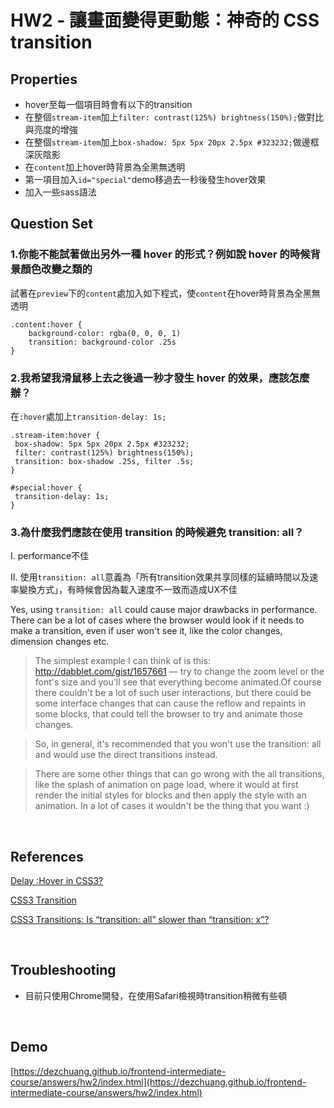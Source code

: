
# HW2 - 讓畫面變得更動態：神奇的 CSS transition

## Properties
* hover至每一個項目時會有以下的transition
* 在整個`stream-item`加上`filter: contrast(125%) brightness(150%);`做對比與亮度的增強
* 在整個`stream-item`加上`box-shadow: 5px 5px 20px 2.5px #323232;`做邊框深灰陰影
* 在`content`加上hover時背景為全黑無透明
* 第一項目加入`id="special"`demo移過去一秒後發生hover效果
* 加入一些sass語法

## Question Set

### 1.你能不能試著做出另外一種 hover 的形式？例如說 hover 的時候背景顏色改變之類的
試著在`preview`下的`content`處加入如下程式，使`content`在hover時背景為全黑無透明

```
.content:hover {
    background-color: rgba(0, 0, 0, 1)
    transition: background-color .25s
}
```

### 2.我希望我滑鼠移上去之後過一秒才發生 hover 的效果，應該怎麼辦？
在`:hover`處加上`transition-delay: 1s;`

 ```
.stream-item:hover {
  box-shadow: 5px 5px 20px 2.5px #323232;
  filter: contrast(125%) brightness(150%);
  transition: box-shadow .25s, filter .5s;
}

#special:hover {
  transition-delay: 1s;
 }
 ```


### 3.為什麼我們應該在使用 transition 的時候避免 transition: all？
I. performance不佳

II. 使用`transition: all`意義為「所有transition效果共享同樣的延續時間以及速率變換方式」，有時候會因為載入速度不一致而造成UX不佳

>
Yes, using `transition: all` could cause major drawbacks in performance. There can be a lot of cases where the browser would look if it needs to make a transition, even if user won't see it, like the color changes, dimension changes etc.

>The simplest example I can think of is this: http://dabblet.com/gist/1657661 — try to change the zoom level or the font's size and you'll see that everything become animated.Of course there couldn't be a lot of such user interactions, but there could be some interface changes that can cause the reflow and repaints in some blocks, that could tell the browser to try and animate those changes.

>So, in general, it's recommended that you won't use the transition: all and would use the direct transitions instead.

>There are some other things that can go wrong with the all transitions, like the splash of animation on page load, where it would at first render the initial styles for blocks and then apply the style with an animation. In a lot of cases it wouldn't be the thing that you want :)


<br>

## References
[Delay :Hover in CSS3?](http://stackoverflow.com/questions/8566090/delay-hover-in-css3)

[CSS3 Transition](https://www.w3cplus.com/content/css3-transition)

[CSS3 Transitions: Is “transition: all” slower than “transition: x”?
](http://stackoverflow.com/questions/8947441/css3-transitions-is-transition-all-slower-than-transition-x)

<br>

## Troubleshooting
* 目前只使用Chrome開發，在使用Safari檢視時transition稍微有些頓

<br>

## Demo
[https://dezchuang.github.io/frontend-intermediate-course/answers/hw2/index.html](https://dezchuang.github.io/frontend-intermediate-course/answers/hw2/index.html)
